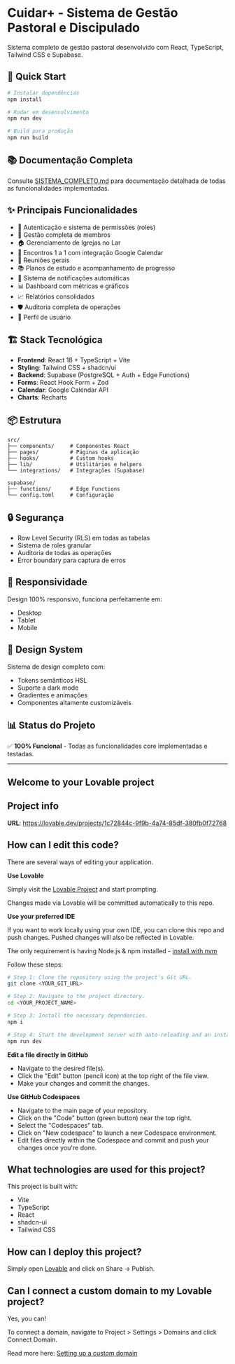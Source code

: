 # Cuidar+ - Sistema de Gestão Pastoral e Discipulado

Sistema completo de gestão pastoral desenvolvido com React, TypeScript, Tailwind CSS e Supabase.

## 🚀 Quick Start

```bash
# Instalar dependências
npm install

# Rodar em desenvolvimento
npm run dev

# Build para produção
npm run build
```

## 📚 Documentação Completa

Consulte [SISTEMA_COMPLETO.md](./SISTEMA_COMPLETO.md) para documentação detalhada de todas as funcionalidades implementadas.

## ✨ Principais Funcionalidades

- 🔐 Autenticação e sistema de permissões (roles)
- 👥 Gestão completa de membros
- 🏠 Gerenciamento de Igrejas no Lar
- 📅 Encontros 1 a 1 com integração Google Calendar
- 🎯 Reuniões gerais
- 📚 Planos de estudo e acompanhamento de progresso
- 🔔 Sistema de notificações automáticas
- 📊 Dashboard com métricas e gráficos
- 📈 Relatórios consolidados
- 🛡️ Auditoria completa de operações
- 👤 Perfil de usuário

## 🏗️ Stack Tecnológica

- **Frontend**: React 18 + TypeScript + Vite
- **Styling**: Tailwind CSS + shadcn/ui
- **Backend**: Supabase (PostgreSQL + Auth + Edge Functions)
- **Forms**: React Hook Form + Zod
- **Calendar**: Google Calendar API
- **Charts**: Recharts

## 📦 Estrutura

```
src/
├── components/     # Componentes React
├── pages/          # Páginas da aplicação
├── hooks/          # Custom hooks
├── lib/            # Utilitários e helpers
└── integrations/   # Integrações (Supabase)

supabase/
├── functions/      # Edge Functions
└── config.toml     # Configuração
```

## 🔒 Segurança

- Row Level Security (RLS) em todas as tabelas
- Sistema de roles granular
- Auditoria de todas as operações
- Error boundary para captura de erros

## 📱 Responsividade

Design 100% responsivo, funciona perfeitamente em:
- Desktop
- Tablet
- Mobile

## 🎨 Design System

Sistema de design completo com:
- Tokens semânticos HSL
- Suporte a dark mode
- Gradientes e animações
- Componentes altamente customizáveis

## 📊 Status do Projeto

✅ **100% Funcional** - Todas as funcionalidades core implementadas e testadas.

---

## Welcome to your Lovable project

## Project info

**URL**: https://lovable.dev/projects/1c72844c-9f9b-4a74-85df-380fb0f72768

## How can I edit this code?

There are several ways of editing your application.

**Use Lovable**

Simply visit the [Lovable Project](https://lovable.dev/projects/1c72844c-9f9b-4a74-85df-380fb0f72768) and start prompting.

Changes made via Lovable will be committed automatically to this repo.

**Use your preferred IDE**

If you want to work locally using your own IDE, you can clone this repo and push changes. Pushed changes will also be reflected in Lovable.

The only requirement is having Node.js & npm installed - [install with nvm](https://github.com/nvm-sh/nvm#installing-and-updating)

Follow these steps:

```sh
# Step 1: Clone the repository using the project's Git URL.
git clone <YOUR_GIT_URL>

# Step 2: Navigate to the project directory.
cd <YOUR_PROJECT_NAME>

# Step 3: Install the necessary dependencies.
npm i

# Step 4: Start the development server with auto-reloading and an instant preview.
npm run dev
```

**Edit a file directly in GitHub**

- Navigate to the desired file(s).
- Click the "Edit" button (pencil icon) at the top right of the file view.
- Make your changes and commit the changes.

**Use GitHub Codespaces**

- Navigate to the main page of your repository.
- Click on the "Code" button (green button) near the top right.
- Select the "Codespaces" tab.
- Click on "New codespace" to launch a new Codespace environment.
- Edit files directly within the Codespace and commit and push your changes once you're done.

## What technologies are used for this project?

This project is built with:

- Vite
- TypeScript
- React
- shadcn-ui
- Tailwind CSS

## How can I deploy this project?

Simply open [Lovable](https://lovable.dev/projects/1c72844c-9f9b-4a74-85df-380fb0f72768) and click on Share -> Publish.

## Can I connect a custom domain to my Lovable project?

Yes, you can!

To connect a domain, navigate to Project > Settings > Domains and click Connect Domain.

Read more here: [Setting up a custom domain](https://docs.lovable.dev/tips-tricks/custom-domain#step-by-step-guide)
